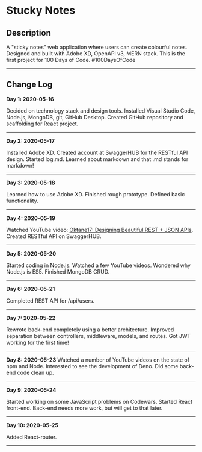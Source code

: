Stucky Notes
============

Description
-----------

A "sticky notes" web application where users can create colourful notes.  Designed and built with Adobe XD, OpenAPI v3, MERN stack.  This is the first project for 100 Days of Code.  #100DaysOfCode

---

Change Log
----------

**Day 1: 2020-05-16**

Decided on technology stack and design tools.  Installed Visual Studio Code, Node.js, MongoDB, git, GitHub Desktop.  Created GitHub repository and scaffolding for React project.

---

**Day 2: 2020-05-17**

Installed Adobe XD.  Created account at SwaggerHUB for the RESTful API design.  Started log.md.  Learned about markdown and that .md stands for markdown!

---

**Day 3: 2020-05-18**

Learned how to use Adobe XD.  Finished rough prototype.  Defined basic functionality.

---

**Day 4: 2020-05-19**

Watched YouTube video: [Oktane17: Designing Beautiful REST + JSON APIs](https://youtu.be/MiOSzpfP1Ww).  Created RESTful API on SwaggerHUB.

---

**Day 5: 2020-05-20**

Started coding in Node.js.  Watched a few YouTube videos.  Wondered why Node.js is ES5.  Finished MongoDB CRUD.

---

**Day 6: 2020-05-21**

Completed REST API for /api/users.

---

**Day 7: 2020-05-22**

Rewrote back-end completely using a better architecture.  Improved separation between controllers, middleware, models, and routes.  Got JWT working for the first time!

---

**Day 8: 2020-05-23**
Watched a number of YouTube videos on the state of npm and Node.  Interested to see the development of Deno.  Did some back-end code clean up.

---

**Day 9: 2020-05-24**

Started working on some JavaScript problems on Codewars.  Started React front-end.  Back-end needs more work, but will get to that later.

---

**Day 10: 2020-05-25**

Added React-router.

---


